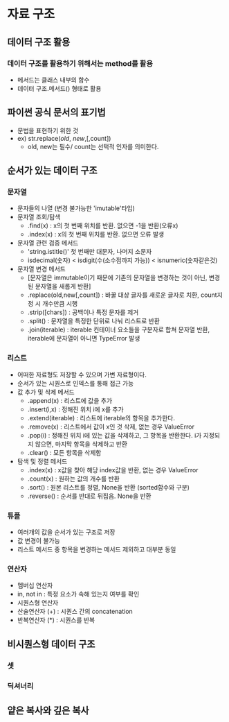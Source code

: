 # 자료 구조
## 데이터 구조 활용
### 데이터 구조를 활용하기 위해서는 method를 활용
- 메서드는 클래스 내부의 함수
- 데이터 구조.메서드() 형태로 활용
## 파이썬 공식 문서의 표기법
- 문법을 표현하기 위한 것
- ex) str.replace(*old*, *new*,\[,count\])
  - old, new는 필수/ count는 선택적 인자를 의미한다.
## 순서가 있는 데이터 구조
### 문자열
- 문자들의 나열 (변경 불가능한 \'imutable'타입)
- 문자열 조회/탐색
  - .find(x) : x의 첫 번째 위치를 반환. 없으면 -1을 반환(오류x)
  - .index(x) : x의 첫 번째 위치를 반환. 없으면 오류 발생
- 문자열 관련 검증 메서드
  - 'string.istitle()' 첫 번째만 대문자, 나머지 소문자
  - isdecimal(숫자) < isdigit(수(소수점까지 가능)) < isnumeric(숫자같은것)
- 문자열 변경 메서드
  - [문자열은 immutable이기 때문에 기존의 문자열을 변경하는 것이 아닌, 변경된 문자열을 새롭게 반환]
  - .replace(old,new[,count]) : 바꿀 대상 글자를 새로운 글자로 치환, count지정 시 개수만큼 시행
  - .strip(\[chars]) : 공백이나 특정 문자를 제거
  - .split() : 문자열을 특정한 단위로 나눠 리스트로 반환
  - .join(iterable) :  iterable 컨테이너 요소들을 구분자로 합쳐 문자열 반환, iterable에 문자열이 아니면 TypeError 발생

### 리스트
- 어떠한 자료형도 저장할 수 있으며 가변 자료형이다.
- 순서가 있는 시퀀스로 인덱스를 통해 접근 가능
- 값 추가 및 삭제 메서드
  - .append(x) : 리스트에 값을 추가
  - .insert(i,x) : 정해진 위치 i에 x를 추가
  - .extend(iterable) : 리스트에 iterable의 항목을 추가한다.
  - .remove(x) : 리스트에서 값이 x인 것 삭제, 없는 경우 ValueError
  - .pop(i) : 정해진 위치 i에 있는 값을 삭제하고, 그 항목을 반환한다. i가 지정되지 않으면, 마지막 항목을 삭제하고 반환
  - .clear() : 모든 항목을 삭제함
- 탐색 및 정렬 메서드
  - .index(x) : x값을 찾아 해당 index값을 반환, 없는 경우 ValueError
  - .count(x) : 원하는 값의 개수를 반환
  - .sort() : 원본 리스트를 정렬, None을 반환 (sorted함수와 구분)
  - .reverse() : 순서를 반대로 뒤집음. None을 반환

### 튜플
- 여러개의 값을 순서가 있는 구조로 저장
- 값 변경이 불가능
- 리스트 메서드 중 항목을 변경하는 메서드 제외하고 대부분 동일
  
### 연산자
 - 멤버십 연산자
  - in, not in : 특정 요소가 속해 있는지 여부를 확인
 - 시퀀스형 연산자
  - 산술연산자 (+) : 시퀀스 간의 concatenation
  - 반복연산자 (\*) : 시퀀스를 반복
 
 ## 비시퀀스형 데이터 구조
 ### 셋
 ### 딕셔너리
 
 ## 얕은 복사와 깊은 복사
 

